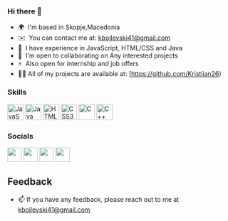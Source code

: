 ### Hi there 👋


* 🌍  I'm based in Skopje,Macedonia
* ✉️  You can contact me at: [kbojlevski41@gmail.com](kbojlevski41@gmail.com)
* 🧠  I have experience in JavaScript, HTML/CSS and Java
* 🤝  I'm open to collaborating on Any interested projects
* ⚡  Also open for internship and job offers
* 👨‍💻 All of my projects are available at: [https://github.com/Kristijan26)

### Skills

<p align="left">
  <a href="https://developer.mozilla.org/en-US/docs/Web/JavaScript" target="_blank" rel="noreferrer"><img src="https://raw.githubusercontent.com/danielcranney/readme-generator/main/public/icons/skills/javascript-colored.svg" width="36" height="36" alt="JavaScript" /></a>
  <a href="https://www.java.com/" target="_blank" rel="noreferrer"><img src="https://cdn.iconscout.com/icon/free/png-256/java-60-1174953.png" width="36" height="36" alt="Java" /></a>
  <a href="https://developer.mozilla.org/en-US/docs/Glossary/HTML5" target="_blank" rel="noreferrer"><img src="https://raw.githubusercontent.com/danielcranney/readme-generator/main/public/icons/skills/html5-colored.svg" width="36" height="36" alt="HTML5" /></a>
  <a href="https://www.w3.org/TR/CSS/#css" target="_blank" rel="noreferrer"><img src="https://raw.githubusercontent.com/danielcranney/readme-generator/main/public/icons/skills/css3-colored.svg" width="36" height="36" alt="CSS3" /></a>
  <a href="https://en.wikipedia.org/wiki/C_(programming_language)" target="_blank" rel="noreferrer"><img src="https://raw.githubusercontent.com/danielcranney/readme-generator/main/public/icons/skills/c-colored.svg" width="36" height="36" alt="C" /></a>
  <a href="https://www.bloodshed.net/" target="_blank" rel="noreferrer"><img src="https://logowik.com/content/uploads/images/127/c-logo.png" width="36" height="36" alt="C++" /></a>
</p>





### Socials

<p align="left">
  <a href="https://www.facebook.com/kristijan.bojlevski/" target="_blank" rel="noreferrer"><img src="https://raw.githubusercontent.com/danielcranney/readme-generator/main/public/icons/socials/facebook.svg" width="32" height="32" /></a>
  <a href="https://github.com/Kristijan26" target="_blank" rel="noreferrer"><img src="https://raw.githubusercontent.com/danielcranney/readme-generator/main/public/icons/socials/github.svg" width="32" height="32" /></a>
  <a href="https://twitter.com/26Kristijan" target="_blank" rel="noreferrer"><img src="https://raw.githubusercontent.com/danielcranney/readme-generator/main/public/icons/socials/twitter.svg" width="32" height="32" /></a>
  <a href="https://www.instagram.com/kbojlevski26/" target="_blank" rel="noreferrer"><img src="https://raw.githubusercontent.com/danielcranney/readme-generator/main/public/icons/socials/instagram.svg" width="32" height="32" /></a>
</p>



## Feedback

- 📫 If you have any feedback, please reach out to me at kbojlevski41@gmail.com

